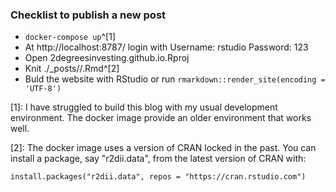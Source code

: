 ### Checklist to publish a new post

* `docker-compose up`^[1]
* At http://localhost:8787/ login with Username: rstudio Password: 123
* Open 2degreesinvesting.github.io.Rproj
* Knit ./\_posts/<blogname>/<blogname>.Rmd^[2]
* Buld the website with RStudio or run `rmarkdown::render_site(encoding = 'UTF-8')`

[1]: I have struggled to build this blog with my usual development
environment. The docker image provide an older environment that works well.

[2]: The docker image uses a version of CRAN locked in the past. You can
install a package, say "r2dii.data", from the latest version of CRAN with:

    install.packages("r2dii.data", repos = "https://cran.rstudio.com")



